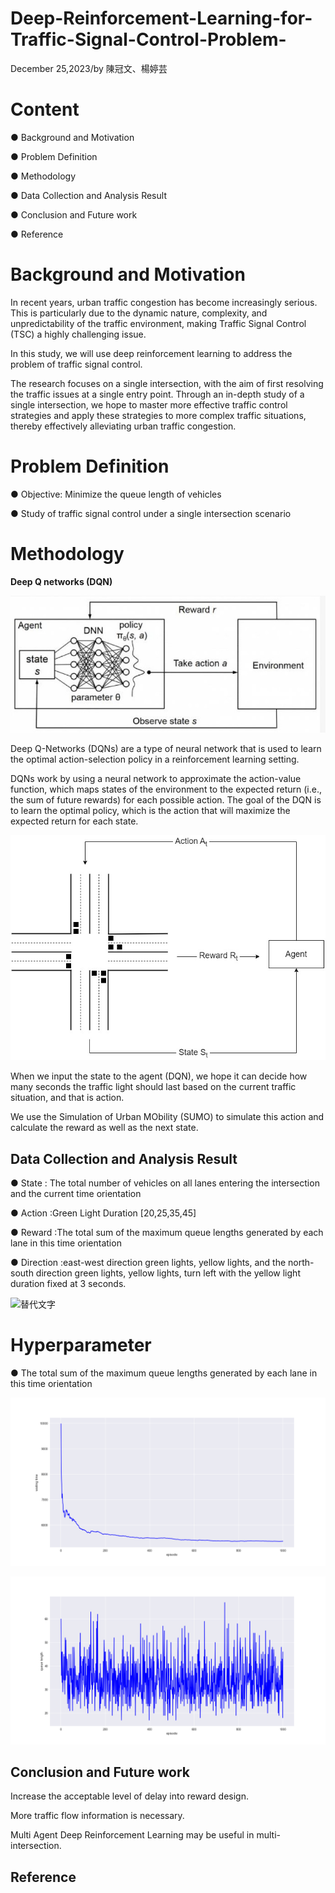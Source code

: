 # Deep-Reinforcement-Learning-for-Traffic-Signal-Control-Problem-
December 25,2023/by 陳冠文、楊婷芸
# Content
● Background and Motivation

● Problem Definition

● Methodology

● Data Collection and Analysis Result

● Conclusion and Future work  

● Reference  
# Background and Motivation
In recent years, urban traffic congestion has become increasingly serious. This is particularly due to the dynamic nature, complexity, and unpredictability of the traffic environment, making Traffic Signal Control (TSC) a highly challenging issue.

In this study, we will use deep reinforcement learning to address the problem of traffic signal control. 

The research focuses on a single intersection, with the aim of first resolving the traffic issues at a single entry point. 
Through an in-depth study of a single intersection, we hope to master more effective traffic control strategies and apply these strategies to more complex traffic situations, thereby effectively alleviating urban traffic congestion.
# Problem Definition
● Objective: Minimize the queue length of vehicles​

● Study of traffic signal control under a single intersection scenario​

# Methodology
**Deep Q networks (DQN)​**

![替代文字](https://github.com/YUN0626/Deep-Reinforcement-Learning-for-Traffic-Signal-Control-Problem-/blob/main/Figure/DQN.jpg)



Deep Q-Networks (DQNs) are a type of neural network that is used to learn the optimal action-selection policy in a reinforcement learning setting.​

DQNs work by using a neural network to approximate the action-value function, which maps states of the environment to the expected return (i.e., the sum of future rewards) for each possible action. The goal of the DQN is to learn the optimal policy, which is the action that will maximize the expected return for each state.​

![替代文字](https://github.com/YUN0626/Deep-Reinforcement-Learning-for-Traffic-Signal-Control-Problem-/blob/main/Figure/ora-rl.jpg)


When we input the state to the agent (DQN), we hope it can decide how many seconds the traffic light should last based on the current traffic situation, and that is action.​

We use the Simulation of Urban MObility (SUMO) to simulate this action and calculate the reward as well as the next state. ​


## Data Collection and Analysis Result
● State : The total number of vehicles on all lanes entering the intersection and the current time orientation

● Action :Green Light Duration [20,25,35,45]

● Reward :The total sum of the maximum queue lengths generated by each lane in this time orientation

● Direction :east-west direction green lights, yellow lights, and the north-south direction green lights, yellow lights, turn left  with the yellow light duration fixed at 3 seconds. 

![替代文字](https://www.researchgate.net/figure/Agent-and-environment-interaction-diagram-with-DQN-The-pseudo-code-for-DQN-training-is_fig3_372203207![image](https://github.com/YUN0626/Deep-Reinforcement-Learning-for-Traffic-Signal-Control-Problem-/assets/154335462/54326937-ea95-4715-89e3-3174bd8c0f06)
)


# Hyperparameter

● The total sum of the maximum queue lengths generated by each lane in this time orientation


![替代文字](https://github.com/YUN0626/Deep-Reinforcement-Learning-for-Traffic-Signal-Control-Problem-/blob/main/Figure/waitingtime.png)

![替代文字](https://github.com/YUN0626/Deep-Reinforcement-Learning-for-Traffic-Signal-Control-Problem-/blob/main/Figure/queuelength.png)

## Conclusion and Future work  
Increase the acceptable level of delay into reward design.​

More traffic flow information is necessary.​

Multi Agent Deep Reinforcement Learning may be useful in multi- intersection.​
## Reference  


